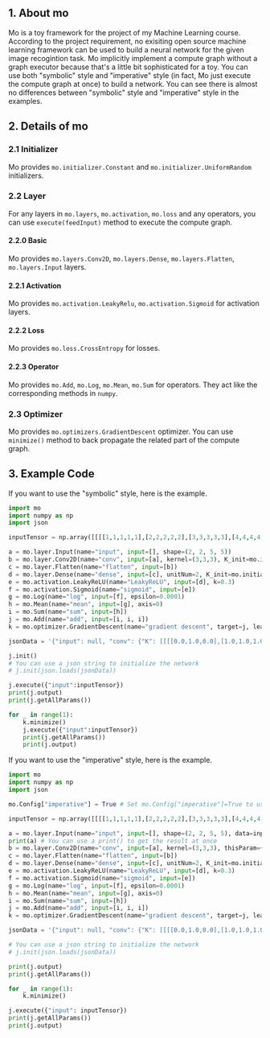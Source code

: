 ## 1. About mo
Mo is a toy framework for the project of my Machine Learning course. According to the project requirement, no exisiting open source machine learning framework can be used to build a neural network for the given image recogintion task. Mo implicitly implement a compute graph without a graph executor because that's a little bit sophisticated for a toy. You can use both "symbolic" style and "imperative" style (in fact, Mo just execute the compute graph at once) to build a network. You can see there is almost no differences between "symbolic" style and "imperative" style in the examples.

## 2. Details of mo

### 2.1 Initializer

Mo provides `mo.initializer.Constant` and `mo.initializer.UniformRandom` initializers.

### 2.2 Layer

For any layers in `mo.layers`, `mo.activation`, `mo.loss` and any operators, you can use `execute(feedInput)` method to execute the compute graph.

#### 2.2.0 Basic

Mo provides `mo.layers.Conv2D`, `mo.layers.Dense`, `mo.layers.Flatten`, `mo.layers.Input` layers. 

#### 2.2.1 Activation

Mo provides `mo.activation.LeakyRelu`, `mo.activation.Sigmoid` for activation layers.

#### 2.2.2 Loss

Mo provides `mo.loss.CrossEntropy` for losses.

#### 2.2.3 Operator

Mo provides `mo.Add`, `mo.Log`, `mo.Mean`, `mo.Sum` for operators. They act like the corresponding methods in `numpy`.

### 2.3 Optimizer

Mo provides `mo.optimizers.GradientDescent` optimizer. You can use `minimize()` method to back propagate the related part of the compute graph.

## 3. Example Code
If you want to use the "symbolic" style, here is the example.
```python
import mo
import numpy as np
import json

inputTensor = np.array([[[[1,1,1,1,1],[2,2,2,2,2],[3,3,3,3,3],[4,4,4,4,4],[5,5,5,5,5]],[[1,2,3,4,5],[1,2,3,4,5],[1,2,3,4,5],[1,2,3,4,5],[1,2,3,4,5]]],[[[-1,-1,-1,-1,-1],[-2,-2,-2,-2,-2],[-3,-3,-3,-3,-3],[-4,-4,-4,-4,-4],[-5,-5,-5,-5,-5]],[[-1,-2,-3,-4,-5],[-1,-2,-3,-4,-5],[-1,-2,-3,-4,-5],[-1,-2,-3,-4,-5],[-1,-2,-3,-4,-5]]]])

a = mo.layer.Input(name="input", input=[], shape=(2, 2, 5, 5))
b = mo.layer.Conv2D(name="conv", input=[a], kernel=(3,3,3), K_init=mo.initializer.UniformRandom(-0.01, 0.01), b_init=mo.initializer.UniformRandom(-0.01, 0.01))
c = mo.layer.Flatten(name="flatten", input=[b])
d = mo.layer.Dense(name="dense", input=[c], unitNum=2, K_init=mo.initializer.UniformRandom(-0.01, 0.01), b_init=mo.initializer.UniformRandom(-0.01, 0.01))
e = mo.activation.LeakyReLU(name="LeakyReLU", input=[d], k=0.3)
f = mo.activation.Sigmoid(name="sigmoid", input=[e])
g = mo.Log(name="log", input=[f], epsilon=0.0001)
h = mo.Mean(name="mean", input=[g], axis=0)
i = mo.Sum(name="sum", input=[h])
j = mo.Add(name="add", input=[i, i, i])
k = mo.optimizer.GradientDescent(name="gradient descent", target=j, learning_rate=0.001)

jsonData = '{"input": null, "conv": {"K": [[[[0.0,1.0,0.0],[1.0,1.0,1.0],[0.0,1.0,0.0]],[[0.0,1.0,0.0],[1.0,1.0,1.0],[0.0,1.0,0.0]]],[[[0.0,0.0,0.0],[1.0,1.0,1.0],[0.0,0.0,0.0]],[[0.0,0.0,0.0],[1.0,1.0,1.0],[0.0,0.0,0.0]]],[[[0.0,1.0,0.0],[0.0,1.0,0.0],[0.0,1.0,0.0]],[[0.0,1.0,0.0],[0.0,1.0,0.0],[0.0,1.0,0.0]]]], "b": [-1.0,0.0,1.0]}, "flatten": null, "dense": {"K": [[0.001,0.002,0.003,0.004,0.005,0.006,0.007,0.008,0.009,0.01,0.011,0.012,0.013,0.014,0.015,0.016,0.017,0.018,0.019,0.02,0.021,0.022,0.023,0.024,0.025,0.026,0.027],[0.001,0.002,0.003,0.004,0.005,0.006,0.007,0.008,0.009,0.01,0.011,0.012,0.013,0.014,0.015,0.016,0.017,0.018,0.019,0.02,0.021,0.022,0.023,0.024,0.025,0.026,0.027]], "b": [0.001,-0.001]}, "log": null, "mean": null, "sum": null, "add": null}'

j.init()
# You can use a json string to initialize the network
# j.init(json.loads(jsonData))

j.execute({"input":inputTensor})
print(j.output)
print(j.getAllParams())

for _ in range(1):
    k.minimize()
    j.execute({"input":inputTensor})
    print(j.getAllParams())
    print(j.output)
```

If you want to use the "imperative" style, here is the example.
```python
import mo
import numpy as np
import json

mo.Config["imperative"] = True # Set mo.Config["imperative"]=True to use "imperative" style.

inputTensor = np.array([[[[1,1,1,1,1],[2,2,2,2,2],[3,3,3,3,3],[4,4,4,4,4],[5,5,5,5,5]],[[1,2,3,4,5],[1,2,3,4,5],[1,2,3,4,5],[1,2,3,4,5],[1,2,3,4,5]]],[[[-1,-1,-1,-1,-1],[-2,-2,-2,-2,-2],[-3,-3,-3,-3,-3],[-4,-4,-4,-4,-4],[-5,-5,-5,-5,-5]],[[-1,-2,-3,-4,-5],[-1,-2,-3,-4,-5],[-1,-2,-3,-4,-5],[-1,-2,-3,-4,-5],[-1,-2,-3,-4,-5]]]])

a = mo.layer.Input(name="input", input=[], shape=(2, 2, 5, 5), data=inputTensor) # Using "imperative" style, don't forget to provide data at once
print(a) # You can use a print() to get the result at once
b = mo.layer.Conv2D(name="conv", input=[a], kernel=(3,3,3), thisParam={"K": [[[[0.0,1.0,0.0],[1.0,1.0,1.0],[0.0,1.0,0.0]],[[0.0,1.0,0.0],[1.0,1.0,1.0],[0.0,1.0,0.0]]],[[[0.0,0.0,0.0],[1.0,1.0,1.0],[0.0,0.0,0.0]],[[0.0,0.0,0.0],[1.0,1.0,1.0],[0.0,0.0,0.0]]],[[[0.0,1.0,0.0],[0.0,1.0,0.0],[0.0,1.0,0.0]],[[0.0,1.0,0.0],[0.0,1.0,0.0],[0.0,1.0,0.0]]]], "b": [-1.0,0.0,1.0]}) # Using "imperative" style, you can provide params of this layer via "thisParam" arguments
c = mo.layer.Flatten(name="flatten", input=[b])
d = mo.layer.Dense(name="dense", input=[c], unitNum=2, K_init=mo.initializer.UniformRandom(-0.01, 0.01), b_init=mo.initializer.UniformRandom(-0.01, 0.01))
e = mo.activation.LeakyReLU(name="LeakyReLU", input=[d], k=0.3)
f = mo.activation.Sigmoid(name="sigmoid", input=[e])
g = mo.Log(name="log", input=[f], epsilon=0.0001)
h = mo.Mean(name="mean", input=[g], axis=0)
i = mo.Sum(name="sum", input=[h])
j = mo.Add(name="add", input=[i, i, i])
k = mo.optimizer.GradientDescent(name="gradient descent", target=j, learning_rate=0.001)

jsonData = '{"input": null, "conv": {"K": [[[[0.0,1.0,0.0],[1.0,1.0,1.0],[0.0,1.0,0.0]],[[0.0,1.0,0.0],[1.0,1.0,1.0],[0.0,1.0,0.0]]],[[[0.0,0.0,0.0],[1.0,1.0,1.0],[0.0,0.0,0.0]],[[0.0,0.0,0.0],[1.0,1.0,1.0],[0.0,0.0,0.0]]],[[[0.0,1.0,0.0],[0.0,1.0,0.0],[0.0,1.0,0.0]],[[0.0,1.0,0.0],[0.0,1.0,0.0],[0.0,1.0,0.0]]]], "b": [-1.0,0.0,1.0]}, "flatten": null, "dense": {"K": [[0.001,0.002,0.003,0.004,0.005,0.006,0.007,0.008,0.009,0.01,0.011,0.012,0.013,0.014,0.015,0.016,0.017,0.018,0.019,0.02,0.021,0.022,0.023,0.024,0.025,0.026,0.027],[0.001,0.002,0.003,0.004,0.005,0.006,0.007,0.008,0.009,0.01,0.011,0.012,0.013,0.014,0.015,0.016,0.017,0.018,0.019,0.02,0.021,0.022,0.023,0.024,0.025,0.026,0.027]], "b": [0.001,-0.001]}, "log": null, "mean": null, "sum": null, "add": null}'

# You can use a json string to initialize the network
# j.init(json.loads(jsonData))

print(j.output)
print(j.getAllParams())

for _ in range(1):
    k.minimize()

j.execute({"input": inputTensor})
print(j.getAllParams())
print(j.output)
```